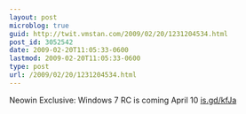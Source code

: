 ```yaml
---
layout: post
microblog: true
guid: http://twit.vmstan.com/2009/02/20/1231204534.html
post_id: 3052542
date: 2009-02-20T11:05:33-0600
lastmod: 2009-02-20T11:05:33-0600
type: post
url: /2009/02/20/1231204534.html
---
```

Neowin Exclusive: Windows 7 RC is coming April 10  [is.gd/kfJa](http://is.gd/kfJa)
